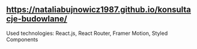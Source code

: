 ## https://nataliabujnowicz1987.github.io/konsultacje-budowlane/


Used technologies: React.js, React Router, Framer Motion, Styled Components 
